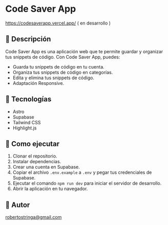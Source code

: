 # Code Saver App 
https://codesaverapp.vercel.app/
( en desarrollo )

## 📝 Descripción
Code Saver App es una aplicación web que te permite guardar y organizar tus snippets de código. Con Code Saver App, puedes:

- Guarda tu snippets de código en tu cuenta.
- Organiza tus snippets de código en categorías.
- Edita y elimina tus snippets de código.
- Adaptación Responsive.

## 📝 Tecnologías
- Astro
- Supabase
- Tailwind CSS
- Highlight.js

## 🚀 Como ejecutar
1. Clonar el repositorio.
2. Instalar dependencias.
3. Crear una cuenta en Supabase.
4. Copiar el archivo `.env.example` a `.env` y pegar tus credenciales de Supabase.
5. Ejecutar el comando `npm run dev` para iniciar el servidor de desarrollo.
6. Abrir la aplicación en tu navegador.

## 📝 Autor

robertostringa@gmail.com

